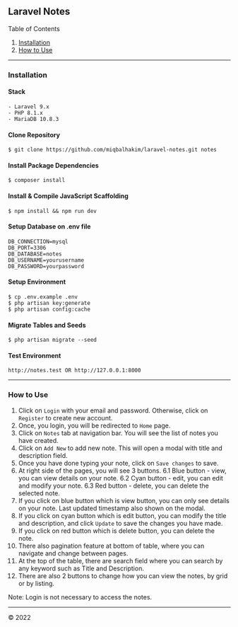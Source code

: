 ## Laravel Notes

Table of Contents
1. [Installation](#installation)
2. [How to Use](#how-to-use)

---

### Installation

#### Stack
    - Laravel 9.x
    - PHP 8.1.x
    - MariaDB 10.8.3
    
#### Clone Repository
```console
$ git clone https://github.com/miqbalhakim/laravel-notes.git notes
```

#### Install Package Dependencies
```console
$ composer install
```

#### Install & Compile JavaScript Scaffolding
```console
$ npm install && npm run dev
```

#### Setup Database on .env file
```
DB_CONNECTION=mysql
DB_PORT=3306
DB_DATABASE=notes
DB_USERNAME=yourusername
DB_PASSWORD=yourpassword
```

#### Setup Environment
```console
$ cp .env.example .env
$ php artisan key:generate
$ php artisan config:cache
```

#### Migrate Tables and Seeds
```
$ php artisan migrate --seed
```

#### Test Environment
```
http://notes.test OR http://127.0.0.1:8000 
```

---

### How to Use

1. Click on `Login` with your email and password. Otherwise, click on `Register` to create new account.
2. Once, you login, you will be redirected to `Home` page. 
3. Click on `Notes` tab at navigation bar. You will see the list of notes you have created.
4. Click on `Add New` to add new note. This will open a modal with title and description field.
5. Once you have done typing your note, click on `Save changes` to save.
6. At right side of the pages, you will see 3 buttons.
   6.1 Blue button - view, you can view details on your note.
   6.2 Cyan button - edit, you can edit and modify your note.
   6.3 Red button - delete, you can delete the selected note.
7. If you click on blue button which is view button, you can only see details on your note. Last updated timestamp also shown on the modal.
8. If you click on cyan button which is edit button, you can modify the title and description, and click `Update` to save the changes you have made.
9. If you click on red button which is delete button, you can delete the note.
10. There also pagination feature at bottom of table, where you can navigate and change between pages.
11. At the top of the table, there are search field where you can search by any keyword such as Title and Description.
12. There are also 2 buttons to change how you can view the notes, by grid or by listing.

Note: Login is not necessary to access the notes.

---

&copy; 2022
